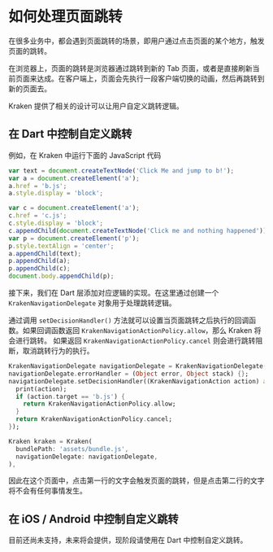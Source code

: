 # 如何处理页面跳转

在很多业务中，都会遇到页面跳转的场景，即用户通过点击页面的某个地方，触发页面的跳转。

在浏览器上，页面的跳转是浏览器通过跳转到新的 Tab 页面，或者是直接刷新当前页面来达成。在客户端上，页面会先执行一段客户端切换的动画，然后再跳转到新的页面去。

Kraken 提供了相关的设计可以让用户自定义跳转逻辑。

## 在 Dart 中控制自定义跳转

例如，在 Kraken 中运行下面的 JavaScript 代码

```javascript
var text = document.createTextNode('Click Me and jump to b!');
var a = document.createElement('a');
a.href = 'b.js';
a.style.display = 'block';

var c = document.createElement('a');
c.href = 'c.js';
c.style.display = 'block';
c.appendChild(document.createTextNode('Click me and nothing happened'));
var p = document.createElement('p');
p.style.textAlign = 'center';
a.appendChild(text);
p.appendChild(a);
p.appendChild(c);
document.body.appendChild(p);
```

接下来，我们在 Dart 层添加对应逻辑的实现。在这里通过创建一个 `KrakenNavigationDelegate` 对象用于处理跳转逻辑。

通过调用 `setDecisionHandler()` 方法就可以设置当页面跳转之后执行的回调函数。如果回调函数返回 `KrakenNavigationActionPolicy.allow`，那么 Kraken 将会进行跳转。
如果返回 `KrakenNavigationActionPolicy.cancel` 则会进行跳转阻断，取消跳转行为的执行。

```dart
KrakenNavigationDelegate navigationDelegate = KrakenNavigationDelegate();
navigationDelegate.errorHandler = (Object error, Object stack) {};
navigationDelegate.setDecisionHandler((KrakenNavigationAction action) async {
  print(action);
  if (action.target == 'b.js') {
    return KrakenNavigationActionPolicy.allow;
  }
  return KrakenNavigationActionPolicy.cancel;
});

Kraken kraken = Kraken(
  bundlePath: 'assets/bundle.js',
  navigationDelegate: navigationDelegate,
),

```

因此在这个页面中，点击第一行的文字会触发页面的跳转，但是点击第二行的文字将不会有任何事情发生。

## 在 iOS / Android 中控制自定义跳转

目前还尚未支持，未来将会提供，现阶段请使用在 Dart 中控制自定义跳转。
